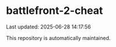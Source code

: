 # battlefront-2-cheat

Last updated: 2025-06-28 14:17:56

This repository is automatically maintained.
